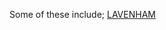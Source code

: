 Some of these include;
 <a href="http://www.rishabhdentalclinic.com/jpshopoutlet.asp?cheap=jpshopfl/shoppingso209.html" title="LAVENHAM">LAVENHAM</a>